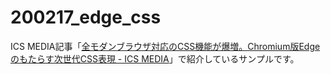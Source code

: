 # 200217_edge_css

ICS MEDIA記事「[全モダンブラウザ対応のCSS機能が爆増。Chromium版Edgeのもたらす次世代CSS表現 \- ICS MEDIA](https://ics.media/entry/200604/)」で紹介しているサンプルです。

